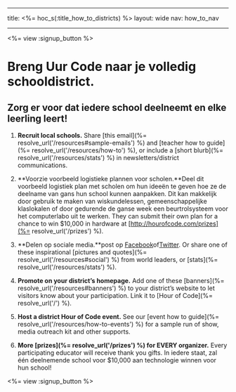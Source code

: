 * * *

title: <%= hoc_s(:title_how_to_districts) %> layout: wide nav: how_to_nav

* * *

<%= view :signup_button %>

# Breng Uur Code naar je volledig schooldistrict.

## Zorg er voor dat iedere school deelneemt en elke leerling leert!

  1. **Recruit local schools.** Share [this email](%= resolve_url('/resources#sample-emails') %) and [teacher how to guide](%= resolve_url('/resources/how-to') %), or include a [short blurb](%= resolve_url('/resources/stats') %) in newsletters/district communications.

  2. **Voorzie voorbeeld logistieke plannen voor scholen.**Deel dit voorbeeld logistiek plan met scholen om hun ideeën te geven hoe ze de deelname van gans hun school kunnen aanpakken. Dit kan makkelijk door gebruik te maken van wiskundelessen, gemeenschappelijke klaslokalen of door gedurende de ganse week een beurtrolsysteem voor het computerlabo uit te werken. They can submit their own plan for a chance to win $10,000 in hardware at [http://hourofcode.com/prizes](%= resolve_url('/prizes') %).

  3. **Delen op sociale media.**post op [Facebook](https://www.facebook.com/sharer/sharer.php?u=http%3A%2F%2Fhourofcode.com%2Fus)of[Twitter](https://twitter.com/intent/tweet?url=http%3A%2F%2Fhourofcode.com&text=I%27m%20participating%20in%20this%20year%27s%20%23HourOfCode%2C%20are%20you%3F%20%40codeorg&original_referer=https%3A%2F%2Fwww.google.com%2Furl%3Fq%3Dhttps%253A%252F%252Ftwitter.com%252Fshare%253Fhashtags%253D%2526amp%253Brelated%253Dcodeorg%2526amp%253Btext%253DI%252527m%252Bparticipating%252Bin%252Bthis%252Byear%252527s%252B%252523HourOfCode%25252C%252Bare%252Byou%25253F%252B%252540codeorg%2526amp%253Burl%253Dhttp%25253A%25252F%25252Fhourofcode.com%26sa%3DD%26sntz%3D1%26usg%3DAFQjCNE1GLTUbKZfMlEh9Aj5w0iswz6PYQ&related=codeorg&hashtags=). Or share one of these inspirational [pictures and quotes](%= resolve_url('/resources#social') %) from world leaders, or [stats](%= resolve_url('/resources/stats') %).

  4. **Promote on your district’s homepage.** Add one of these [banners](%= resolve_url('/resources#banners') %) to your district’s website to let visitors know about your participation. Link it to [Hour of Code](%= resolve_url('/') %).

  5. **Host a district Hour of Code event.** See our [event how to guide](%= resolve_url('/resources/how-to-events') %) for a sample run of show, media outreach kit and other supports.

  6. **More [prizes](%= resolve_url('/prizes') %) for EVERY organizer.** Every participating educator will receive thank you gifts. In iedere staat, zal één deelnemende school voor $10,000 aan technologie winnen voor hun school!

<%= view :signup_button %>